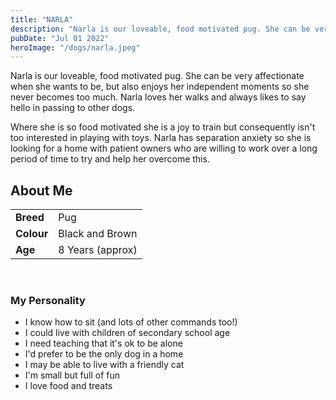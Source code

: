 ```yaml
---
title: "NARLA"
description: "Narla is our loveable, food motivated pug. She can be very affectionate when she wants to be, but also enjoys her independent moments so she never becomes too much. Narla loves her walks and always likes to say hello in passing to other dogs. Where she is so food motivated she is a joy to train but consequently isn't too interested in playing with toys. Narla has separation anxiety so she is looking for a home with patient owners who are willing to work over a long period of time to try and help her overcome this."
pubDate: "Jul 01 2022"
heroImage: "/dogs/narla.jpeg"
---
```


Narla is our loveable, food motivated pug. She can be very affectionate when she wants to be, but also enjoys her independent moments so she never becomes too much. Narla loves her walks and always likes to say hello in passing to other dogs.

 Where she is so food motivated she is a joy to train but consequently isn't too interested in playing with toys. Narla has separation anxiety so she is looking for a home with patient owners who are willing to work over a long period of time to try and help her overcome this.
             
## About Me
|    |  |
| --------- | ------ |
| **Breed**   | Pug |
| **Colour**   | Black and Brown |
| **Age**   | 8 Years (approx) |

<br>

### My Personality

<ul>
 <li>I know how to sit (and lots of other commands too!)</li>
 <li>I could live with children of secondary school age</li>
 <li>I need teaching that it's ok to be alone</li>
 <li>I'd prefer to be the only dog in a home</li>
 <li>I may be able to live with a friendly cat</li>
 <li>I'm small but full of fun</li>
 <li>I love food and treats</li>
</ul>